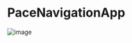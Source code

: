 # PaceNavigationApp

![image](https://github.com/HusanjonDeveloper/PaceNavigationApp/assets/120047912/48421957-c9f9-4587-a550-42cae26eecac)
